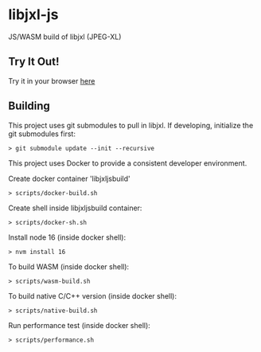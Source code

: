 # libjxl-js
JS/WASM build of libjxl (JPEG-XL)

## Try It Out!

Try it in your browser [here](https://chafey.github.io/libjxl-js/test/browser/index.html)

## Building

This project uses git submodules to pull in libjxl.  If developing, initialize the git submodules first:

```
> git submodule update --init --recursive
```

This project uses Docker to provide a consistent developer environment.

Create docker container 'libjxljsbuild'

```
> scripts/docker-build.sh
```

Create shell inside libjxljsbuild container:

```
> scripts/docker-sh.sh
```

Install node 16 (inside docker shell):
```
> nvm install 16
```

To build WASM (inside docker shell):
```
> scripts/wasm-build.sh
```

To build native C/C++ version (inside docker shell):
```
> scripts/native-build.sh
```

Run performance test (inside docker shell):
```
> scripts/performance.sh
```